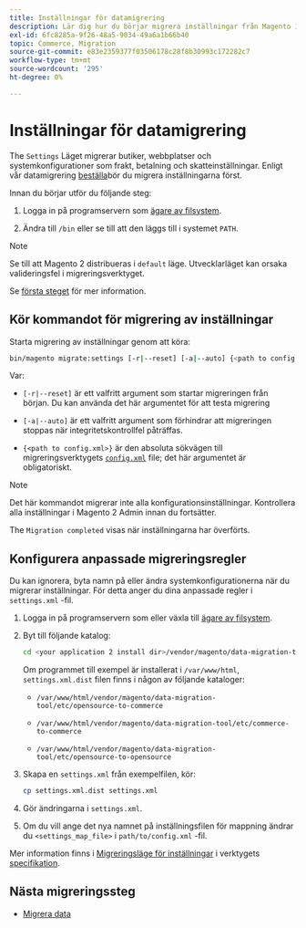 ```yaml
---
title: Inställningar för datamigrering
description: Lär dig hur du börjar migrera inställningar från Magento 1 till Magento 2 med [!DNL Data Migration Tool].
exl-id: 6fc8285a-9f26-48a5-9034-49a6a1b66b40
topic: Commerce, Migration
source-git-commit: e83e2359377f03506178c28f8b30993c172282c7
workflow-type: tm+mt
source-wordcount: '295'
ht-degree: 0%

---
```


# Inställningar för datamigrering

The `Settings` Läget migrerar butiker, webbplatser och systemkonfigurationer som frakt, betalning och skatteinställningar. Enligt vår datamigrering [beställa](overview.md#migration-order)bör du migrera inställningarna först.

Innan du börjar utför du följande steg:

1. Logga in på programservern som [ägare av filsystem](../../../installation/prerequisites/file-system/overview.md).

1. Ändra till `/bin` eller se till att den läggs till i systemet `PATH`.

>[!NOTE]
>
>Se till att Magento 2 distribueras i `default` läge. Utvecklarläget kan orsaka valideringsfel i migreringsverktyget.


Se [första steget](overview.md#first-steps) för mer information.

## Kör kommandot för migrering av inställningar

Starta migrering av inställningar genom att köra:

```bash
bin/magento migrate:settings [-r|--reset] [-a|--auto] {<path to config.xml>}
```

Var:

* `[-r|--reset]` är ett valfritt argument som startar migreringen från början. Du kan använda det här argumentet för att testa migrering

* `[-a|--auto]` är ett valfritt argument som förhindrar att migreringen stoppas när integritetskontrollfel påträffas.

* `{<path to config.xml>}` är den absoluta sökvägen till migreringsverktygets [`config.xml`](../configure.md#configure-migration-in-vendor-folder) file; det här argumentet är obligatoriskt.

>[!NOTE]
>
>Det här kommandot migrerar inte alla konfigurationsinställningar. Kontrollera alla inställningar i Magento 2 Admin innan du fortsätter.


The `Migration completed` visas när inställningarna har överförts.

## Konfigurera anpassade migreringsregler

Du kan ignorera, byta namn på eller ändra systemkonfigurationerna när du migrerar inställningar. För detta anger du dina anpassade regler i `settings.xml` -fil.

1. Logga in på programservern som eller växla till [ägare av filsystem](../../../installation/prerequisites/file-system/overview.md).

1. Byt till följande katalog:

   ```bash
   cd <your application 2 install dir>/vendor/magento/data-migration-tool/etc/<edition-to-edition>
   ```

   Om programmet till exempel är installerat i `/var/www/html`, `settings.xml.dist` filen finns i någon av följande kataloger:

   * `/var/www/html/vendor/magento/data-migration-tool/etc/opensource-to-commerce`

   * `/var/www/html/vendor/magento/data-migration-tool/etc/commerce-to-commerce`

   * `/var/www/html/vendor/magento/data-migration-tool/etc/opensource-to-opensource`

1. Skapa en `settings.xml` från exempelfilen, kör:

   ```bash
   cp settings.xml.dist settings.xml
   ```

1. Gör ändringarna i `settings.xml`.

1. Om du vill ange det nya namnet på inställningsfilen för mappning ändrar du `<settings_map_file>` i `path/to/config.xml` -fil.

Mer information finns i [Migreringsläge för inställningar](../technical-specification.md#settings-migration-mode) i verktygets [specifikation](../technical-specification.md).

## Nästa migreringssteg

* [Migrera data](data.md)
